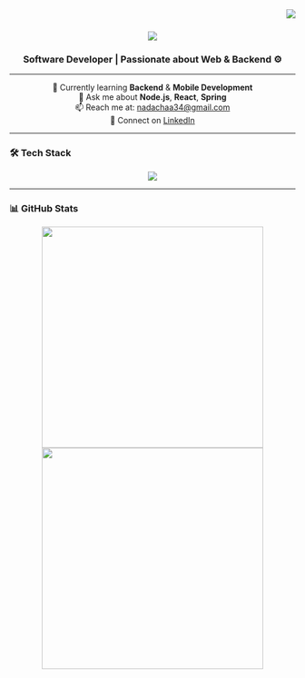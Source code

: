 <img align="right" src="https://visitor-badge.laobi.icu/badge?page_id=Nada-webdev" />

<h1 align="center">
  <img src="https://readme-typing-svg.herokuapp.com/?font=Righteous&size=35&center=true&vCenter=true&width=500&height=70&duration=4000&lines=Hi+There!+👋;+I'm+Nada!" />
</h1>

<h3 align="center">Software Developer | Passionate about Web & Backend ⚙️</h3>

---

<div align="center">

🌱 Currently learning **Backend** & **Mobile Development**  
💬 Ask me about **Node.js**, **React**, **Spring**  
📫 Reach me at: [nadachaa34@gmail.com](mailto:nadachaa34@gmail.com)  
🔗 Connect on [LinkedIn](https://www.linkedin.com/in/nada-chaa-16753a27a/)

</div>

---

### 🛠️ Tech Stack

<div align="center">
  <img src="https://skillicons.dev/icons?i=java,javascript,python,c,php,html,css,tailwind,react,vite,nodejs,spring,django,mysql,mongodb,postgres,git,figma,postman" />
</div>

---

### 📊 GitHub Stats

<div align="center">
  <img width="390" src="https://github-readme-stats.vercel.app/api?username=Nada-webdev&count_private=true&show_icons=true&theme=react&rank_icon=github&border_radius=10" />
  <img width="390" src="https://github-readme-stats.vercel.app/api/top-langs/?username=Nada-webdev&layout=compact&theme=react&border_radius=10&hide=html&langs_count=8" />
</div>
